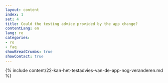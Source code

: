 ```yaml
---
layout: content
index: 1
set: 4
title: Could the testing advice provided by the app change?
contentLang: en
lang: ro
categories:
- ro
- faq
showBreadCrumbs: true
showContact: true
---
```

{% include content/22-kan-het-testadvies-van-de-app-nog-veranderen.md %}
